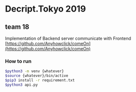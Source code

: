 # Decript.Tokyo 2019
## team 18
Implementation of Backend server communicate with Frontend [https://github.com/Anyhowclick/comeOn](https://github.com/Anyhowclick/comeOn)

### How to run
```bash
$python3 -m venv {whatever}
$source {whatever}/bin/active
$pip3 install -r requirement.txt
$python3 api.py
```